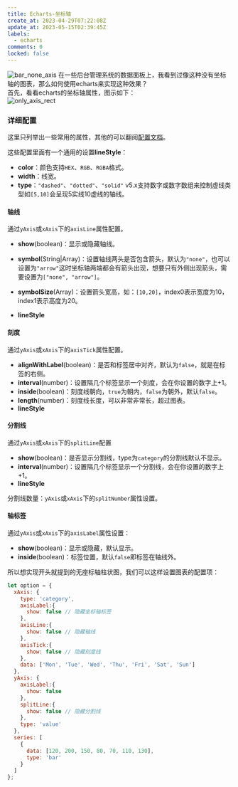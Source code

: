 ```yaml
---
title: Echarts-坐标轴
create_at: 2023-04-29T07:22:08Z
update_at: 2023-05-15T02:39:45Z
labels: 
  - echarts
comments: 0
locked: false
---
```


![bar_none_axis](https://user-images.githubusercontent.com/108915955/235289375-af18047d-93dc-47b3-9f1a-bb112d98a893.png)
在一些后台管理系统的数据面板上，我看到过像这种没有坐标轴的图表，那么如何使用echarts来实现这种效果？   
首先，看看echarts的坐标轴属性，图示如下：  
![only_axis_rect](https://user-images.githubusercontent.com/108915955/235289405-5ba74a73-ace3-4cdb-81ec-062b7ef09f29.jpg)
### 详细配置

这里只列举出一些常用的属性，其他的可以翻阅[配置文档](https://echarts.apache.org/zh/option.html)。

这些配置里面有一个通用的设置**lineStyle**：

* **color**：颜色支持`HEX`、`RGB`、`RGBA`格式。
* **width**：线宽。
* **type**：`"dashed"`、`"dotted"`、`"solid"` v5.x支持数字或数字数组来控制虚线类型如`[5,10]`会呈现5实线10虚线的轴线。

#### 轴线

通过`yAxis`或`xAxis`下的`axisLine`属性配置。

* **show**(boolean)：显示或隐藏轴线。

* **symbol**(String|Array)：设置轴线两头是否包含箭头，默认为`"none"`，也可以设置为`"arrow"`这时坐标轴两端都会有箭头出现，想要只有外侧出现箭头，需要设置为`["none", "arrow"]`。
* **symbolSize**(Array)：设置箭头宽高，如：`[10,20]`，index0表示宽度为10，index1表示高度为20。
* **lineStyle**

#### 刻度

通过`yAxis`或`xAxis`下的`axisTick`属性配置。

* **alignWithLabel**(boolean)：是否和标签居中对齐，默认为`false`，就是在标签的右侧。
* **interval**(number)：设置隔几个标签显示一个刻度，会在你设置的数字上+1。
* **inside**(boolean)：刻度线朝向，`true`为朝内，`false`为朝外，默认`false`。
* **length**(number)：刻度线长度，可以非常非常长，超过图表。
* **lineStyle**

#### 分割线

通过`yAxis`或`xAxis`下的`splitLine`配置

* **show**(boolean)：是否显示分割线，type为`category`的分割线默认不显示。
* **interval**(number)：设置隔几个标签显示一个分割线，会在你设置的数字上+1。
* **lineStyle**

分割线数量：`yAxis`或`xAxis`下的`splitNumber`属性设置。

#### 轴标签

通过`yAxis`或`xAxis`下的`axisLabel`属性设置：

* **show**(boolean)：显示或隐藏，默认显示。
* **inside**(boolean)：标签位置，默认`false`即标签在轴线外。

所以想实现开头就提到的无座标轴柱状图，我们可以这样设置图表的配置项：

```js
let option = {
  xAxis: {
    type: 'category',
    axisLabel:{
      show: false // 隐藏坐标轴标签
    },
    axisLine:{
      show: false // 隐藏轴线
    },
    axisTick:{
      show: false // 隐藏刻度线
    },
    data: ['Mon', 'Tue', 'Wed', 'Thu', 'Fri', 'Sat', 'Sun']
  },
  yAxis: {
    axisLabel:{
      show: false
    },
    splitLine:{
      show: false // 隐藏分割线
    },
    type: 'value'
  },
  series: [
    {
      data: [120, 200, 150, 80, 70, 110, 130],
      type: 'bar'
    }
  ]
};
```
